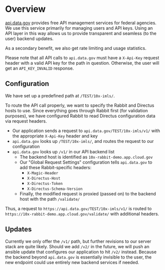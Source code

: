 # Overview

[api.data.gov](https://api.data.gov) provides free API management services for federal agencies. We use this service primarily for managing users and API keys. Using an API layer in this way allows us to provide transparent and seamless (to the user) backend updates.

As a secondary benefit, we also get rate limiting and usage statistics.

Please note that all API calls to `api.data.gov` must have a `X-Api-Key` request header with a valid API key for the path in question. Otherwise, the user will get an `API_KEY_INVALID` response.

## Configuration

We have set up a predefined path at `/TEST/10x-imls/`.

To route the API call properly, we want to specify the Rabbit and Directus hosts to use. Since everything goes through Rabbit first (for validation purposes), we have configured Rabbit to read Directus configuration data via request headers.

- Our application sends a request to `api.data.gov/TEST/10x-imls/v1/` with the appropriate `X-Api-Key` header and key
- `api.data.gov` looks up `/TEST/10x-imls/`, and routes the request to our configuration
- `api.data.gov` looks up `/v1/` in our API backend list
    - The backend host is identified as `10x-rabbit-demo.app.cloud.gov`
    - Our "Global Request Settings" configuration tells `api.data.gov` to add these Rabbit-specific headers:
        - `X-Magic-Header`
        - `X-Directus-Host`
        - `X-Directus-Token`
        - `X-Directus-Schema-Version`
    - Finally, the modified request is proxied (passed on) to the backend host with the path `/validate/`

Thus, a request to `https://api.data.gov/TEST/10x-imls/v1/` is routed to `https://10x-rabbit-demo.app.cloud.gov/validate/` with additional headers.

## Updates

Currently we only offer the `/v1/` path, but further revisions to our server stack are quite likely. Should we add `/v2/` in the future, we will push an ansible update that configures our application to hit `/v2/` instead. Because the backend beyond `api.data.gov` is essentially invisible to the user, the new endpoint could use entirely new backend services if needed.
